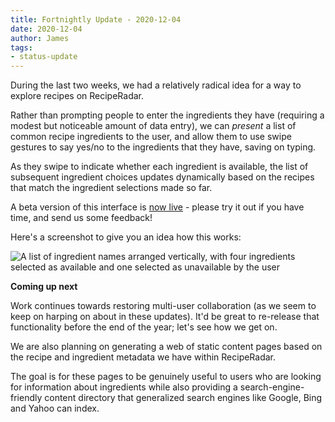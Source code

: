 ```yaml
---
title: Fortnightly Update - 2020-12-04
date: 2020-12-04
author: James
tags:
- status-update
---
```

During the last two weeks, we had a relatively radical idea for a way to explore recipes on RecipeRadar.

Rather than prompting people to enter the ingredients they have (requiring a modest but noticeable amount of data entry), we can _present_ a list of common recipe ingredients to the user, and allow them to use swipe gestures to say yes/no to the ingredients that they have, saving on typing.

As they swipe to indicate whether each ingredient is available, the list of subsequent ingredient choices updates dynamically based on the recipes that match the ingredient selections made so far.

A beta version of this interface is [now live](https://www.reciperadar.com/#explore) - please try it out if you have time, and send us some feedback!

Here's a screenshot to give you an idea how this works:

![A list of ingredient names arranged vertically, with four ingredients selected as available and one selected as unavailable by the user](/images/recipe-explorer.png)

**Coming up next**

Work continues towards restoring multi-user collaboration (as we seem to keep on harping on about in these updates). It'd be great to re-release that functionality before the end of the year; let's see how we get on.

We are also planning on generating a web of static content pages based on the recipe and ingredient metadata we have within RecipeRadar.

The goal is for these pages to be genuinely useful to users who are looking for information about ingredients while also providing a search-engine-friendly content directory that generalized search engines like Google, Bing and Yahoo can index.
